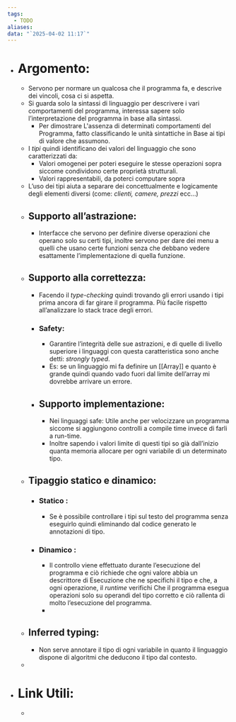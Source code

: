 ```yaml
---
tags:
  - TODO
aliases: 
data: "`2025-04-02 11:17`"
---
```

- # Argomento:
	- Servono per normare un qualcosa che il programma fa, e descrive dei vincoli, cosa ci si aspetta.
	- Si guarda solo la sintassi di linguaggio per descrivere i vari comportamenti del programma, interessa sapere solo l’interpretazione del programma in base alla sintassi.
		- Per dimostrare L'assenza di determinati comportamenti del Programma, fatto classificando le unità sintattiche in Base ai tipi di valore che assumono.
	- I _tipi_ quindi identificano dei valori del linguaggio che sono caratterizzati da:
		- Valori omogenei per poteri eseguire le stesse operazioni sopra siccome condividono certe proprietà strutturali.
		- Valori rappresentabili, da poterci computare sopra
	- L’uso dei tipi aiuta a separare dei concettualmente e logicamente degli elementi diversi (come: _clienti, camere, prezzi_ ecc…)
	- ## Supporto all’astrazione:
		- Interfacce che servono per definire diverse operazioni che operano solo su certi tipi, inoltre servono per dare dei menu a quelli che usano certe funzioni senza che debbano vedere esattamente l’implementazione di quella funzione.
	- ## Supporto alla correttezza:
		- Facendo il _type-checking_ quindi trovando gli errori usando i tipi prima ancora di far girare il programma. Più facile rispetto all’analizzare lo stack trace degli errori.
		- ### Safety:
			- Garantire l’integrità delle sue astrazioni, e di quelle di livello superiore i linguaggi con questa caratteristica sono anche detti: _strongly typed_.
			- Es: se un linguaggio mi fa definire un [[Array]] e quanto è grande quindi quando vado fuori dal limite dell’array mi dovrebbe arrivare un errore.
		- ## Supporto implementazione:
			- Nei linguaggi safe: Utile anche per velocizzare un programma siccome si aggiungono controlli a compile time invece di farli a run-time.
			- Inoltre sapendo i valori limite di questi tipi so già dall’inizio quanta memoria allocare per ogni variabile di un determinato tipo.
	- ## Tipaggio statico e dinamico:
		- ### Statico :
			- Se è possibile controllare i tipi sul testo del programma senza eseguirlo quindi eliminando dal codice generato le annotazioni di tipo.
		- ### Dinamico :
			- Il controllo viene effettuato durante l’esecuzione del programma e ciò  richiede che ogni valore abbia un descrittore di Esecuzione che ne specifichi il tipo e che, a ogni operazione, il _runtime_ verifichi Che il programma esegua operazioni solo su operandi del tipo corretto e ciò rallenta di molto l’esecuzione del programma.
			- 
	- ## Inferred typing:
		- Non serve annotare il tipo di ogni variabile in quanto il linguaggio dispone di algoritmi che deducono il tipo dal contesto.
	- 
- # Link Utili:
	- 